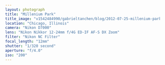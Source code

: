 ```yaml
---
layout: photograph
title: "Millenium Park"
title_image: "v1542484990/gabrieltanchen/blog/2012-07-25-millenium-park/main-image.jpg"
location: "Chicago, Illinois"
camera: "Nikon D7000"
lens: "Nikon Nikkor 12-24mm f/4G ED-IF AF-S DX Zoom"
filter: "Nikon NC Filter"
focal_length: "12mm"
shutter: "1/320 second"
aperture: "f/4.0"
iso: "200"
---
```

